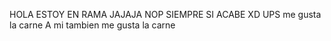 HOLA ESTOY EN RAMA JAJAJA
NOP SIEMPRE SI ACABE XD UPS
me gusta la carne 
A mi tambien me gusta la carne